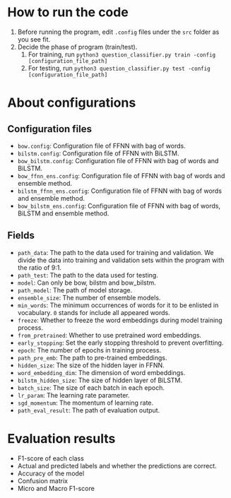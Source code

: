 # How to run the code

1. Before running the program, edit `.config` files under the `src` folder as you see fit.
2. Decide the phase of program (train/test).
   1. For training, run `python3 question_classifier.py train -config [configuration_file_path]`
   2. For testing, run `python3 question_classifier.py test -config [configuration_file_path]`

# About configurations

## Configuration files

- `bow.config`: Configuration file of FFNN with bag of words.
- `bilstm.config`: Configuration file of FFNN with BiLSTM.
- `bow_bilstm.config`: Configuration file of FFNN with bag of words and BiLSTM.
- `bow_ffnn_ens.config`: Configuration file of FFNN with bag of words and ensemble method.
- `bilstm_ffnn_ens.config`: Configuration file of FFNN with bag of words and ensemble method.
- `bow_bilstm_ens.config`: Configuration file of FFNN with bag of words, BiLSTM and ensemble method.

## Fields

- `path_data`: The path to the data used for training and validation. We divide the data into training and validation sets within the program with the ratio of 9:1.
- `path_test`: The path to the data used for testing.
- `model`: Can only be bow, bilstm and bow_bilstm.
- `path_model`: The path of model storage.
- `ensemble_size`: The number of ensemble models.
- `min_words`: The minimum occurrences of words for it to be enlisted in vocabulary. `0` stands for include all appeared words.
- `freeze`: Whether to freeze the word embeddings during model training process.
- `from_pretrained`: Whether to use pretrained word embeddings.
- `early_stopping`: Set the early stopping threshold to prevent overfitting.
- `epoch`: The number of epochs in training process.
- `path_pre_emb`: The path to pre-trained embeddings.
- `hidden_size`: The size of the hidden layer in FFNN.
- `word_embedding_dim`: The dimension of word embeddings.
- `bilstm_hidden_size`: The size of hidden layer of BiLSTM.
- `batch_size`: The size of each batch in each epoch.
- `lr_param`: The learning rate parameter.
- `sgd_momentum`: The momentum of learning rate.
- `path_eval_result`: The path of evaluation output.

# Evaluation results

- F1-score of each class
- Actual and predicted labels and whether the predictions are correct.
- Accuracy of the model
- Confusion matrix
- Micro and Macro F1-score